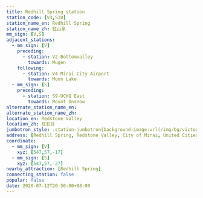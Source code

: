 ```yaml
---
title: Redhill Spring station
station_code: [V3,S10]
station_name_en: Redhill Spring
station_name_zh: 紅山泉
mm_sign: [V,S]
adjacent_stations:
  - mm_sign: [V]
    preceding:
      - station: V2-Bottomvalley
        towards: Mugen
    following:
      - station: V4-Mirai City Airport
        towards: Moon Lake
  - mm_sign: [S]
    preceding:
      - station: S9-UCHQ East
        towards: Mount Onsnow
alternate_station_name_en: 
alternate_station_name_zh: 
location_en: Redstone Valley
location_zh: 紅石谷
jumbotron_style: .station-jumbotron{background-image:url(/img/bg/victoryline.png),url(/img/bg/bigsnowline.png);background-repeat:no-repeat;background-size:100% 10px,50% 10px;background-position:0 115px,left 145px}
address: [Redhill Spring, Redstone Valley, City of Mirai, United Cities]
coordinate:
  - mm_sign: [V]
    xyz: [547,57,-17]
  - mm_sign: [S]
    xyz: [547,57,-27]
nearby_attraction: [Redhill Spring]
connecting_station: false
popular: false
date: 2020-07-12T20:50:00+08:00
---
```



